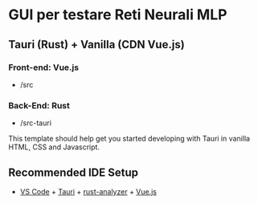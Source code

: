 # GUI per testare Reti Neurali MLP

## Tauri (Rust) + Vanilla (CDN Vue.js)

### Front-end:  Vue.js
- /src 
### Back-End:   Rust
- /src-tauri

This template should help get you started developing with Tauri in vanilla HTML, CSS and Javascript.

## Recommended IDE Setup

- [VS Code](https://code.visualstudio.com/) + [Tauri](https://marketplace.visualstudio.com/items?itemName=tauri-apps.tauri-vscode) + [rust-analyzer](https://marketplace.visualstudio.com/items?itemName=rust-lang.rust-analyzer) + [Vue.js](https://vuejs.org)
